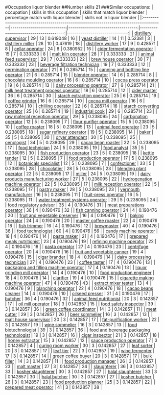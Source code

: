 #Occupation liquor blender
##Number skills 21
###Similar occupations:
| occupation                                                                              |   skills in this occupation |   skills that match liquor blender |   percentage match with liquor blender |   skills not in liquor blender |
|:----------------------------------------------------------------------------------------|----------------------------:|-----------------------------------:|---------------------------------------:|-------------------------------:|
| [distillery supervisor](distillery_supervisor.md)                                       |                          29 |                                 13 |                               0.619048 |                             16 |
| [yeast distiller](yeast_distiller.md)                                                   |                          14 |                                 11 |                               0.52381  |                              3 |
| [distillery miller](distillery_miller.md)                                               |                          28 |                                 10 |                               0.47619  |                             18 |
| [distillery worker](distillery_worker.md)                                               |                          17 |                                  9 |                               0.428571 |                              8 |
| [cellar operator](cellar_operator.md)                                                   |                          24 |                                  8 |                               0.380952 |                             16 |
| [cider fermentation operator](cider_fermentation_operator.md)                           |                          15 |                                  7 |                               0.333333 |                              8 |
| [malt kiln operator](malt_kiln_operator.md)                                             |                          28 |                                  7 |                               0.333333 |                             21 |
| [animal feed supervisor](animal_feed_supervisor.md)                                     |                          29 |                                  7 |                               0.333333 |                             22 |
| [brew house operator](brew_house_operator.md)                                           |                          30 |                                  7 |                               0.333333 |                             23 |
| [beverage filtration technician](beverage_filtration_technician.md)                     |                          19 |                                  7 |                               0.333333 |                             12 |
| [germination operator](germination_operator.md)                                         |                          21 |                                  6 |                               0.285714 |                             15 |
| [canning and bottling line operator](canning_and_bottling_line_operator.md)             |                          21 |                                  6 |                               0.285714 |                             15 |
| [blender operator](blender_operator.md)                                                 |                          14 |                                  6 |                               0.285714 |                              8 |
| [chocolate moulding operator](chocolate_moulding_operator.md)                           |                          16 |                                  6 |                               0.285714 |                             10 |
| [cocoa press operator](cocoa_press_operator.md)                                         |                          19 |                                  6 |                               0.285714 |                             13 |
| [dairy processing operator](dairy_processing_operator.md)                               |                          27 |                                  6 |                               0.285714 |                             21 |
| [milk heat treatment process operator](milk_heat_treatment_process_operator.md)         |                          18 |                                  6 |                               0.285714 |                             12 |
| [cider master](cider_master.md)                                                         |                          36 |                                  6 |                               0.285714 |                             30 |
| [starch extraction operator](starch_extraction_operator.md)                             |                          25 |                                  6 |                               0.285714 |                             19 |
| [coffee grinder](coffee_grinder.md)                                                     |                          16 |                                  6 |                               0.285714 |                             10 |
| [cocoa mill operator](cocoa_mill_operator.md)                                           |                          16 |                                  6 |                               0.285714 |                             10 |
| [chilling operator](chilling_operator.md)                                               |                          22 |                                  6 |                               0.285714 |                             16 |
| [starch converting operator](starch_converting_operator.md)                             |                          25 |                                  6 |                               0.285714 |                             19 |
| [industrial cook](industrial_cook.md)                                                   |                          29 |                                  6 |                               0.285714 |                             23 |
| [raw material reception operator](raw_material_reception_operator.md)                   |                          29 |                                  5 |                               0.238095 |                             24 |
| [carbonation operator](carbonation_operator.md)                                         |                          12 |                                  5 |                               0.238095 |                              7 |
| [flour purifier operator](flour_purifier_operator.md)                                   |                          15 |                                  5 |                               0.238095 |                             10 |
| [coffee roaster](coffee_roaster.md)                                                     |                          18 |                                  5 |                               0.238095 |                             13 |
| [animal feed operator](animal_feed_operator.md)                                         |                          23 |                                  5 |                               0.238095 |                             18 |
| [sugar refinery operator](sugar_refinery_operator.md)                                   |                          19 |                                  5 |                               0.238095 |                             14 |
| [baker](baker.md)                                                                       |                          35 |                                  5 |                               0.238095 |                             30 |
| [dryer attendant](dryer_attendant.md)                                                   |                          30 |                                  5 |                               0.238095 |                             25 |
| [oenologist](oenologist.md)                                                             |                          34 |                                  5 |                               0.238095 |                             29 |
| [cacao bean roaster](cacao_bean_roaster.md)                                             |                          22 |                                  5 |                               0.238095 |                             17 |
| [food technician](food_technician.md)                                                   |                          24 |                                  5 |                               0.238095 |                             19 |
| [food analyst](food_analyst.md)                                                         |                          35 |                                  5 |                               0.238095 |                             30 |
| [fish production operator](fish_production_operator.md)                                 |                          23 |                                  5 |                               0.238095 |                             18 |
| [kettle tender](kettle_tender.md)                                                       |                          12 |                                  5 |                               0.238095 |                              7 |
| [food production operator](food_production_operator.md)                                 |                          17 |                                  5 |                               0.238095 |                             12 |
| [botanicals specialist](botanicals_specialist.md)                                       |                          12 |                                  5 |                               0.238095 |                              7 |
| [confectioner](confectioner.md)                                                         |                          33 |                                  5 |                               0.238095 |                             28 |
| [chocolatier](chocolatier.md)                                                           |                          28 |                                  5 |                               0.238095 |                             23 |
| [blending plant operator](blending_plant_operator.md)                                   |                          22 |                                  5 |                               0.238095 |                             17 |
| [miller](miller.md)                                                                     |                          24 |                                  5 |                               0.238095 |                             19 |
| [dairy products manufacturing worker](dairy_products_manufacturing_worker.md)           |                          27 |                                  5 |                               0.238095 |                             22 |
| [hydrogenation machine operator](hydrogenation_machine_operator.md)                     |                          22 |                                  5 |                               0.238095 |                             17 |
| [milk reception operator](milk_reception_operator.md)                                   |                          22 |                                  5 |                               0.238095 |                             17 |
| [pastry maker](pastry_maker.md)                                                         |                          28 |                                  5 |                               0.238095 |                             23 |
| [vermouth manufacturer](vermouth_manufacturer.md)                                       |                          16 |                                  5 |                               0.238095 |                             11 |
| [fruit-press operator](fruit-press_operator.md)                                         |                          16 |                                  5 |                               0.238095 |                             11 |
| [water treatment systems operator](water_treatment_systems_operator.md)                 |                          29 |                                  5 |                               0.238095 |                             24 |
| [food regulatory advisor](food_regulatory_advisor.md)                                   |                          35 |                                  4 |                               0.190476 |                             31 |
| [meat preparations operator](meat_preparations_operator.md)                             |                          36 |                                  4 |                               0.190476 |                             32 |
| [fish canning operator](fish_canning_operator.md)                                       |                          24 |                                  4 |                               0.190476 |                             20 |
| [fruit and vegetable preserver](fruit_and_vegetable_preserver.md)                       |                          16 |                                  4 |                               0.190476 |                             12 |
| [baking operator](baking_operator.md)                                                   |                          24 |                                  4 |                               0.190476 |                             20 |
| [master coffee roaster](master_coffee_roaster.md)                                       |                          22 |                                  4 |                               0.190476 |                             18 |
| [fish trimmer](fish_trimmer.md)                                                         |                          16 |                                  4 |                               0.190476 |                             12 |
| [brewmaster](brewmaster.md)                                                             |                          40 |                                  4 |                               0.190476 |                             36 |
| [food technologist](food_technologist.md)                                               |                          60 |                                  4 |                               0.190476 |                             56 |
| [candy machine operator](candy_machine_operator.md)                                     |                          18 |                                  4 |                               0.190476 |                             14 |
| [pasta maker](pasta_maker.md)                                                           |                          21 |                                  4 |                               0.190476 |                             17 |
| [prepared meals nutritionist](prepared_meals_nutritionist.md)                           |                          23 |                                  4 |                               0.190476 |                             19 |
| [refining machine operator](refining_machine_operator.md)                               |                          22 |                                  4 |                               0.190476 |                             18 |
| [pasta operator](pasta_operator.md)                                                     |                          27 |                                  4 |                               0.190476 |                             23 |
| [centrifuge operator](centrifuge_operator.md)                                           |                          20 |                                  4 |                               0.190476 |                             16 |
| [fruit and vegetable canner](fruit_and_vegetable_canner.md)                             |                          19 |                                  4 |                               0.190476 |                             15 |
| [cigar brander](cigar_brander.md)                                                       |                          18 |                                  4 |                               0.190476 |                             14 |
| [dairy processing technician](dairy_processing_technician.md)                           |                          27 |                                  4 |                               0.190476 |                             23 |
| [coffee taster](coffee_taster.md)                                                       |                          17 |                                  4 |                               0.190476 |                             13 |
| [packaging and filling machine operator](packaging_and_filling_machine_operator.md)     |                          17 |                                  4 |                               0.190476 |                             13 |
| [liquor grinding mill operator](liquor_grinding_mill_operator.md)                       |                          14 |                                  4 |                               0.190476 |                             10 |
| [food production engineer](food_production_engineer.md)                                 |                          18 |                                  4 |                               0.190476 |                             14 |
| [clarifier](clarifier.md)                                                               |                          19 |                                  4 |                               0.190476 |                             15 |
| [cigarette making machine operator](cigarette_making_machine_operator.md)               |                          47 |                                  4 |                               0.190476 |                             43 |
| [extract mixer tester](extract_mixer_tester.md)                                         |                          13 |                                  4 |                               0.190476 |                              9 |
| [blanching operator](blanching_operator.md)                                             |                          22 |                                  4 |                               0.190476 |                             18 |
| [cacao beans cleaner](cacao_beans_cleaner.md)                                           |                          14 |                                  4 |                               0.190476 |                             10 |
| [oilseed presser](oilseed_presser.md)                                                   |                          21 |                                  4 |                               0.190476 |                             17 |
| [butcher](butcher.md)                                                                   |                          36 |                                  4 |                               0.190476 |                             32 |
| [animal feed nutritionist](animal_feed_nutritionist.md)                                 |                          20 |                                  3 |                               0.142857 |                             17 |
| [oil mill operator](oil_mill_operator.md)                                               |                          18 |                                  3 |                               0.142857 |                             15 |
| [food safety inspector](food_safety_inspector.md)                                       |                          39 |                                  3 |                               0.142857 |                             36 |
| [green coffee coordinator](green coffee coordinator.md)                                 |                          14 |                                  3 |                               0.142857 |                             11 |
| [meat cutter](meat_cutter.md)                                                           |                          29 |                                  3 |                               0.142857 |                             26 |
| [beer sommelier](beer_sommelier.md)                                                     |                          16 |                                  3 |                               0.142857 |                             13 |
| [malt house supervisor](malt_house_supervisor.md)                                       |                          20 |                                  3 |                               0.142857 |                             17 |
| [fat-purification worker](fat-purification_worker.md)                                   |                          22 |                                  3 |                               0.142857 |                             19 |
| [wine sommelier](wine_sommelier.md)                                                     |                          16 |                                  3 |                               0.142857 |                             13 |
| [food biotechnologist](food_biotechnologist.md)                                         |                          39 |                                  3 |                               0.142857 |                             36 |
| [food and beverage packaging technologist](food_and_beverage_packaging_technologist.md) |                          19 |                                  3 |                               0.142857 |                             16 |
| [cigar inspector](cigar_inspector.md)                                                   |                          21 |                                  3 |                               0.142857 |                             18 |
| [honey extractor](honey_extractor.md)                                                   |                          15 |                                  3 |                               0.142857 |                             12 |
| [sauce production operator](sauce_production_operator.md)                               |                           7 |                                  3 |                               0.142857 |                              4 |
| [curing room worker](curing_room_worker.md)                                             |                          30 |                                  3 |                               0.142857 |                             27 |
| [leaf sorter](leaf_sorter.md)                                                           |                          20 |                                  3 |                               0.142857 |                             17 |
| [leaf tier](leaf_tier.md)                                                               |                          22 |                                  3 |                               0.142857 |                             19 |
| [wine fermenter](wine_fermenter.md)                                                     |                          17 |                                  3 |                               0.142857 |                             14 |
| [green coffee buyer](green_coffee_buyer.md)                                             |                          20 |                                  3 |                               0.142857 |                             17 |
| [bulk filler](bulk_filler.md)                                                           |                          14 |                                  3 |                               0.142857 |                             11 |
| [food production manager](food_production_manager.md)                                   |                          26 |                                  3 |                               0.142857 |                             23 |
| [malt master](malt_master.md)                                                           |                          27 |                                  3 |                               0.142857 |                             24 |
| [slaughterer](slaughterer.md)                                                           |                          36 |                                  3 |                               0.142857 |                             33 |
| [kosher slaughterer](kosher_slaughterer.md)                                             |                          30 |                                  3 |                               0.142857 |                             27 |
| [halal slaughterer](halal_slaughterer.md)                                               |                          33 |                                  3 |                               0.142857 |                             30 |
| [halal butcher](halal_butcher.md)                                                       |                          30 |                                  3 |                               0.142857 |                             27 |
| [kosher butcher](kosher_butcher.md)                                                     |                          26 |                                  3 |                               0.142857 |                             23 |
| [food production planner](food_production_planner.md)                                   |                          25 |                                  3 |                               0.142857 |                             22 |
| [prepared meat operator](prepared_meat_operator.md)                                     |                          41 |                                  3 |                               0.142857 |                             38 |
